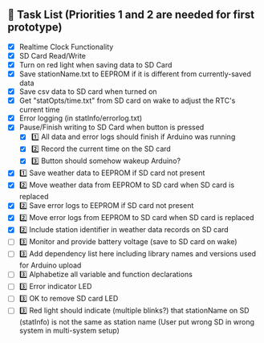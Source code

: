 ## 📜 Task List (Priorities 1 and 2 are needed for first prototype)

* [x] Realtime Clock Functionality
* [x] SD Card Read/Write
* [x] Turn on red light when saving data to SD Card
* [x] Save stationName.txt to EEPROM if it is different from currently-saved
data
* [x] Save csv data to SD card when turned on
* [x] Get "statOpts/time.txt" from SD card on wake to adjust the RTC's current
time
* [x] Error logging (in statInfo/errorlog.txt)
* [X] Pause/Finish writing to SD Card when button is pressed
  * [X] :one: All data and error logs should finish if Arduino was running
  * [X] :two: Record the current time on the SD card
  * [X] :three: Button should somehow wakeup Arduino?
* [X] :one: Save weather data to EEPROM if SD card not present
* [X] :two: Move weather data from EEPROM to SD card when SD card is replaced
* [X] :two: Save error logs to EEPROM if SD card not present
* [X] :two: Move error logs from EEPROM to SD card when SD card is replaced
* [X] :two: Include station identifier in weather data records on SD card
* [ ] :three: Monitor and provide battery voltage (save to SD card on wake)
* [ ] :three: Add dependency list here including library names and
versions used for Arduino upload
* [ ] :three: Alphabetize all variable and function declarations
* [ ] :three: Error indicator LED
* [ ] :three: OK to remove SD card LED
* [ ] :three: Red light should indicate (multiple blinks?) that stationName on
SD (statInfo) is not the same as station name (User put wrong SD in wrong system
in multi-system setup)